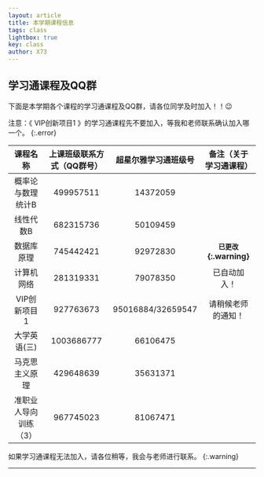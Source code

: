 ```yaml
---
layout: article
title: 本学期课程信息
tags: class
lightbox: true
key: class
author: X73
---
```




## 学习通课程及QQ群

下面是本学期各个课程的学习通课程及QQ群，请各位同学及时加入！！:wink:
<!--more-->

注意：《 VIP创新项目1  》的学习通课程先不要加入，等我和老师联系确认加入哪一个。
{:.error}

|     **课程名称**      | **上课班级联系方式（QQ群号）** | **超星尔雅学习通班级号** |  **备注（关于学习通课程）**  |
| :-------------------: | :----------------------------: | :----------------------: | :--------------------------: |
|   概率论与数理统计B   |           499957511            |         14372059         |                              |
|       线性代数B       |           682315736            |         50109459         |                              |
|      数据库原理       |           745442421            |         92972830  | **`已更改`{:.warning}** |
|      计算机网络       |           281319331            |         79078350         |  已自动加入！   |
|     VIP创新项目1      |           927763673            |    95016884/32659547     | 请稍候老师的通知！ |
|     大学英语(三)      |           1003686777           |         66106475         |                              |
|    马克思主义原理     |           429648639            |         35631371         |                              |
| 准职业人导向训练（3） |           967745023            |         81067471         |                              |


如果学习通课程无法加入，请各位稍等，我会与老师进行联系。
{:.warning}

---

